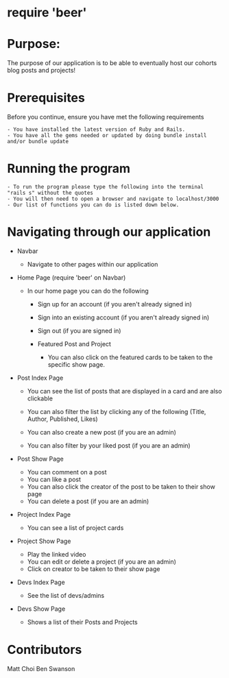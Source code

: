 # require 'beer'

# Purpose:
  The purpose of our application is to be able to eventually host our cohorts blog posts and projects!

# Prerequisites
  Before you continue, ensure you have met the following requirements

    - You have installed the latest version of Ruby and Rails.
    - You have all the gems needed or updated by doing bundle install and/or bundle update

# Running the program
    - To run the program please type the following into the terminal "rails s" without the quotes
    - You will then need to open a browser and navigate to localhost/3000
    - Our list of functions you can do is listed down below.

# Navigating through our application
  - Navbar
    - Navigate to other pages within our application

  - Home Page (require 'beer' on Navbar)
    - In our home page you can do the following
      - Sign up for an account (if you aren't already signed in)
      - Sign into an existing account (if you aren't already signed in)
      - Sign out (if you are signed in)

      - Featured Post and Project
        - You can also click on the featured cards to be taken to the specific show page.
  - Post Index Page
    - You can see the list of posts that are displayed in a card and are also clickable
    - You can also filter the list by clicking any of the following (Title, Author, Published, Likes)

    - You can also create a new post (if you are an admin)
    - You can also filter by your liked post (if you are an admin)

  - Post Show Page
    - You can comment on a post
    - You can like a post
    - You can also click the creator of the post to be taken to their show page
    - You can delete a post (if you are an admin)

  - Project Index Page
    - You can see a list of project cards

  - Project Show Page
    - Play the linked video
    - You can edit or delete a project (if you are an admin)
    - Click on creator to be taken to their show page

  - Devs Index Page
    - See the list of devs/admins

  - Devs Show Page
    - Shows a list of their Posts and Projects
    
# Contributors
  Matt Choi
  Ben Swanson
